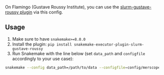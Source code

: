 On Flamingo (Gustave Roussy Institute), you can use the [slurm-gustave-roussy plugin](https://snakemake.github.io/snakemake-plugin-catalog/plugins/executor/slurm-gustave-roussy.html) via this config.

## Usage

1. Make sure to have `snakemake>=8.0.0`
2. Install the plugin: `pip install snakemake-executor-plugin-slurm-gustave-roussy`
3. Run Snakemake with the line below (set `data_path` and `configfile` accordingly to your use case):

```sh
snakemake --config data_path=/path/to/data --configfile=config/merscope/base.yaml --workflow-profile profile/slurm-igr
```
